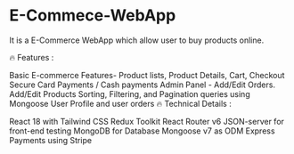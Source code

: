 # E-Commece-WebApp
It is a E-Commerce WebApp which allow user to buy products online.

🔥 Features :

Basic E-commerce Features- Product lists, Product Details, Cart, Checkout
Secure Card Payments / Cash payments
Admin Panel - Add/Edit Orders. Add/Edit Products
Sorting, Filtering, and Pagination queries using Mongoose
User Profile and user orders
🔥 Technical Details :

React 18 with Tailwind CSS
Redux Toolkit
React Router v6
JSON-server for front-end testing
MongoDB for Database
Mongoose v7 as ODM
Express
Payments using Stripe
